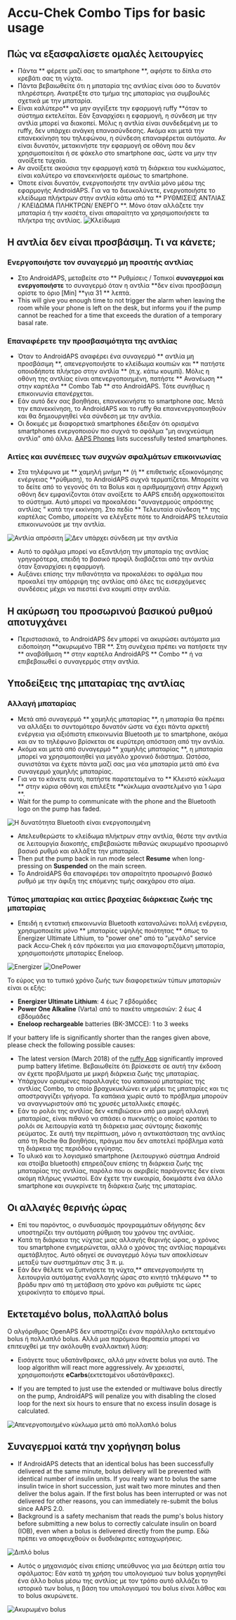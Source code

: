 # Accu-Chek Combo Tips for basic usage

## Πώς να εξασφαλίσετε ομαλές λειτουργίες

* Πάντα ** φέρετε μαζί σας το smartphone **, αφήστε το δίπλα στο κρεβάτι σας τη νύχτα.
* Πάντα βεβαιωθείτε ότι η μπαταρία της αντλίας είναι όσο το δυνατόν πληρέστερη. Ανατρέξτε στο τμήμα της μπαταρίας για συμβουλές σχετικά με την μπαταρία.
* Είναι καλύτερο** να μην αγγίξετε την εφαρμογή ruffy **όταν το σύστημα εκτελείται. Εάν ξαναρχίσει η εφαρμογή, η σύνδεση με την αντλία μπορεί να διακοπεί. Μόλις η αντλία είναι συνδεδεμένη με το ruffy, δεν υπάρχει ανάγκη επανασύνδεσης. Ακόμα και μετά την επανεκκίνηση του τηλεφώνου, η σύνδεση επαναφέρεται αυτόματα. Αν είναι δυνατόν, μετακινήστε την εφαρμογή σε οθόνη που δεν χρησιμοποιείται ή σε φάκελο στο smartphone σας, ώστε να μην την ανοίξετε τυχαία.
* Αν ανοίξετε ακούσια την εφαρμογή κατά τη διάρκεια του κυκλώματος, είναι καλύτερο να επανεκινήσετε αμέσως το smartphone.
* Όποτε είναι δυνατόν, ενεργοποιήστε την αντλία μόνο μέσω της εφαρμογής AndroidAPS. Για να το διευκολύνετε, ενεργοποιήστε το κλείδωμα πλήκτρων στην αντλία κάτω από τα ** ΡΥΘΜΙΣΕΙΣ ΑΝΤΛΙΑΣ / ΚΛΕΙΔΩΜΑ ΠΛΗΚΤΡΩΝ/ ΕΝΕΡΓΟ **. Μόνο όταν αλλάζετε την μπαταρία ή την κασέτα, είναι απαραίτητο να χρησιμοποιήσετε τα πλήκτρα της αντλίας. ![Κλείδωμα](../images/combo/combo-tips-keylock.png)

## Η αντλία δεν είναι προσβάσιμη. Τι να κάνετε;

### Ενεργοποιήστε τον συναγερμό μη προσιτής αντλίας

* Στο AndroidAPS, μεταβείτε στο ** Ρυθμίσεις / Τοπικοί **συναγερμοί και ενεργοποιήστε** το συναγερμό όταν η αντλία **δεν είναι προσβάσιμη ορίστε το όριο [Min] **για 31 ** λεπτά. 
* This will give you enough time to not trigger the alarm when leaving the room while your phone is left on the desk, but informs you if the pump cannot be reached for a time that exceeds the duration of a temporary basal rate.

### Επαναφέρετε την προσβασιμότητα της αντλίας

* Όταν το AndroidAPS αναφέρει ένα συναγερμό ** αντλία μη προσβάσιμη **, απενεργοποιήστε το κλείδωμα κουπιών και ** πατήστε οποιοδήποτε πλήκτρο στην αντλία ** (π.χ. κάτω κουμπί). Μόλις η οθόνη της αντλίας είναι απενεργοποιημένη, πατήστε ** Ανανέωση ** στην καρτέλα ** Combo Tab ** στο AndroidAPS. Τότε συνήθως η επικοινωνία επανέρχεται.
* Εάν αυτό δεν σας βοηθήσει, επανεκκινήστε το smartphone σας. Μετά την επανεκκίνηση, το AndroidAPS και το ruffy θα επανενεργοποιηθούν και θα δημιουργηθεί νέα σύνδεση με την αντλία.
* Οι δοκιμές με διαφορετικά smartphones έδειξαν ότι ορισμένα smartphones ενεργοποιούν πιο συχνά το σφάλμα "μη ανιχνεύσιμη αντλία" από άλλα. [AAPS Phones](https://docs.google.com/spreadsheets/d/1gZAsN6f0gv6tkgy9EBsYl0BQNhna0RDqA9QGycAqCQc/edit) lists successfully tested smartphones. 

### Αιτίες και συνέπειες των συχνών σφαλμάτων επικοινωνίας

* Στα τηλέφωνα με ** χαμηλή μνήμη ** (ή ** επιθετικής εξοικονόμησης ενέργειας **ρύθμιση), το AndroidAPS συχνά τερματίζεται. Μπορείτε να το δείτε από το γεγονός ότι τα Bolus και η αριθμομηχανή στην Αρχική οθόνη δεν εμφανίζονται όταν ανοίξετε το AAPS επειδή αρχικοποιείται το σύστημα. Αυτό μπορεί να προκαλέσει "συναγερμούς απρόσιτης αντλίας " κατά την εκκίνηση. Στο πεδίο ** Τελευταία σύνδεση ** της καρτέλας Combo, μπορείτε να ελέγξετε πότε το AndroidAPS τελευταία επικοινωνούσε με την αντλία. 

![Αντλία απρόσιτη](../images/combo/combo-tips-pump-unreachable.png) ![Δεν υπάρχει σύνδεση με την αντλία](../images/combo/combo-tips-no-connection-to-pump.png)

* Αυτό το σφάλμα μπορεί να εξαντλήση την μπαταρία της αντλίας γρηγορότερα, επειδή το βασικό προφίλ διαβάζεται από την αντλία όταν ξαναρχίσει η εφαρμογή.
* Αυξάνει επίσης την πιθανότητα να προκαλέσει το σφάλμα που προκαλεί την απόρριψη της αντλίας από όλες τις εισερχόμενες συνδέσεις μέχρι να πιεστεί ένα κουμπί στην αντλία. 

## Η ακύρωση του προσωρινού βασικού ρυθμού αποτυγχάνει

* Περιστασιακά, το AndroidAPS δεν μπορεί να ακυρώσει αυτόματα μια ειδοποίηση **ακυρωμένο TBR **. Στη συνέχεια πρέπει να πατήσετε την ** αναβάθμιση ** στην καρτέλα AndroidAPS ** Combo ** ή να επιβεβαιωθεί ο συναγερμός στην αντλία.

## Υποδείξεις της μπαταρίας της αντλίας

### Αλλαγή μπαταρίας

* Μετά από συναγερμό ** χαμηλής μπαταρίας **, η μπαταρία θα πρέπει να αλλάξει το συντομότερο δυνατόν ώστε να έχει πάντα αρκετή ενέργεια για αξιόπιστη επικοινωνία Bluetooth με το smartphone, ακόμα και αν το τηλέφωνο βρίσκεται σε ευρύτερη απόσταση από την αντλία.
* Ακόμα και μετά από συναγερμό ** χαμηλής μπαταρίας **, η μπαταρία μπορεί να χρησιμοποιηθεί για μεγάλο χρονικό διάστημα. Ωστόσο, συνιστάται να έχετε πάντα μαζί σας μια νέα μπαταρία μετά από ένα συναγερμό χαμηλής μπαταρίας.
* Για να το κάνετε αυτό, πατήστε παρατεταμένα το ** Κλειστό κύκλωμα ** στην κύρια οθόνη και επιλέξτε **κύκλωμα αναστελμένο για 1 ώρα **. 
* Wait for the pump to communicate with the phone and the Bluetooth logo on the pump has faded.

![Η δυνατότητα Bluetooth είναι ενεργοποιημένη](../images/combo/combo-tips-compo.png)

* Απελευθερώστε το κλείδωμα πλήκτρων στην αντλία, θέστε την αντλία σε λειτουργία διακοπής, επιβεβαιώστε πιθανώς ακυρωμένο προσωρινό βασικό ρυθμό και αλλάξτε την μπαταρία.
* Then put the pump back in run mode select **Resume** when long-pressing on **Suspended** on the main screen.
* Το AndroidAPS θα επαναφέρει τον απαραίτητο προσωρινό βασικό ρυθμό με την άφιξη της επόμενης τιμής σακχάρου στο αίμα. 

### Τύπος μπαταρίας και αιτίες βραχείας διάρκειας ζωής της μπαταρίας

* Επειδή η εντατική επικοινωνία Bluetooth καταναλώνει πολλή ενέργεια, χρησιμοποιείτε μόνο ** μπαταρίες υψηλής ποιότητας ** όπως το Energizer Ultimate Lithium, το "power one" από το "μεγάλο" service pack Accu-Chek ή εάν πρόκειται για μια επαναφορτιζόμενη μπαταρία, χρησιμοποιήστε μπαταρίες Eneloop. 

![Energizer](../images/combo/combo-tips-energizer.jpg) ![OnePower](../images/combo/combo-tips-power-one.png)

Το εύρος για το τυπικό χρόνο ζωής των διαφορετικών τύπων μπαταριών είναι οι εξής:

* **Energizer Ultimate Lithium**: 4 έως 7 εβδομάδες
* **Power One Alkaline** (Varta) από το πακέτο υπηρεσιών: 2 έως 4 εβδομάδες
* **Eneloop rechargeable** batteries (BK-3MCCE): 1 to 3 weeks

If your battery life is significantly shorter than the ranges given above, please check the following possible causes:

* The latest version (March 2018) of the [ruffy App](https://github.com/MilosKozak/ruffy) significantly improved pump battery lifetime. Βεβαιωθείτε ότι βρίσκεστε σε αυτή την έκδοση αν έχετε προβλήματα με μικρή διάρκεια ζωής της μπαταρίας.
* Υπάρχουν ορισμένες παραλλαγές του καπακιού μπαταρίας της αντλίας Combo, το οποίο βραχυκυκλώνει εν μέρει τις μπαταρίες και τις αποστραγγίζει γρήγορα. Τα καπάκια χωρίς αυτό το πρόβλημα μπορούν να αναγνωριστούν από τις χρυσές μεταλλικές επαφές.
* Εάν το ρολόι της αντλίας δεν «επιβιώσει» από μια μικρή αλλαγή μπαταρίας, είναι πιθανό να σπάσει ο πυκνωτής ο οποίος κρατάει το ρολόι σε λειτουργία κατά τη διάρκεια μιας σύντομης διακοπής ρεύματος. Σε αυτή την περίπτωση, μόνο η αντικατάσταση της αντλίας από τη Roche θα βοηθήσει, πράγμα που δεν αποτελεί πρόβλημα κατά τη διάρκεια της περιόδου εγγύησης. 
* Το υλικό και το λογισμικό smartphone (λειτουργικό σύστημα Android και στοίβα bluetooth) επηρεάζουν επίσης τη διάρκεια ζωής της μπαταρίας της αντλίας, παρόλο που οι ακριβείς παράγοντες δεν είναι ακόμη πλήρως γνωστοί. Εάν έχετε την ευκαιρία, δοκιμάστε ένα άλλο smartphone και συγκρίνετε τη διάρκεια ζωής της μπαταρίας.

## Οι αλλαγές θερινής ώρας

* Επί του παρόντος, ο συνδυασμός προγραμμάτων οδήγησης δεν υποστηρίζει την αυτόματη ρύθμιση του χρόνου της αντλίας.
* Κατά τη διάρκεια της νύχτας μιας αλλαγής θερινής ώρας, ο χρόνος του smartphone ενημερώνεται, αλλά ο χρόνος της αντλίας παραμένει αμετάβλητος. Αυτό οδηγεί σε συναγερμό λόγω των αποκλίσεων μεταξύ των συστημάτων στις 3 π. μ.
* Εάν δεν θέλετε να ξυπνήσετε τη νύχτα,** απενεργοποιήστε τη λειτουργία αυτόματης εναλλαγής ώρας στο κινητό τηλέφωνο ** το βράδυ πριν από τη μετάβαση στο χρόνο και ρυθμίστε τις ώρες χειροκίνητα το επόμενο πρωί.

## Εκτεταμένο bolus, πολλαπλό bolus

Ο αλγόριθμος OpenAPS δεν υποστηρίζει έναν παράλληλο εκτεταμένο bolus ή πολλαπλό bolus. Αλλά μια παρόμοια θεραπεία μπορεί να επιτευχθεί με την ακόλουθη εναλλακτική λύση:

* Εισάγετε τους υδατάνθρακες, αλλά μην κάνετε bolus για αυτό. The loop algorithm will react more aggressively. Αν χρειαστεί, χρησιμοποιήστε **eCarbs**(εκτεταμένοι υδατάνθρακες).

* If you are tempted to just use the extended or multiwave bolus directly on the pump, AndroidAPS will penalize you with disabling the closed loop for the next six hours to ensure that no excess insulin dosage is calculated.

![Απενεργοποιημένο κύκλωμα μετά από πολλαπλό bolus](../images/combo/combo-tips-multiwave-bolus.png)

## Συναγερμοί κατά την χορήγηση bolus

* If AndroidAPS detects that an identical bolus has been successfully delivered at the same minute, bolus delivery will be prevented with identical number of insulin units. If you really want to bolus the same insulin twice in short succession, just wait two more minutes and then deliver the bolus again. If the first bolus has been interrupted or was not delivered for other reasons, you can immediately re-submit the bolus since AAPS 2.0.
* Background is a safety mechanism that reads the pump's bolus history before submitting a new bolus to correctly calculate insulin on board (IOB), even when a bolus is delivered directly from the pump. Εδώ πρέπει να αποφευχθούν οι δυσδιάκριτες καταχωρήσεις.

![Διπλό bolus](../images/combo/combo-tips-doppelbolus.png)

* Αυτός ο μηχανισμός είναι επίσης υπεύθυνος για μια δεύτερη αιτία του σφάλματος: Εάν κατά τη χρήση του υπολογισμού των bolus χορηγηθεί ένα άλλο bolus μέσω της αντλίας με τον τρόπο αυτό αλλάζει το ιστορικό των bolus, η βάση του υπολογισμού του bolus είναι λάθος και το bolus ακυρώνετε. 

![Ακυρωμένο bolus](../images/combo/combo-tips-history-changed.png)